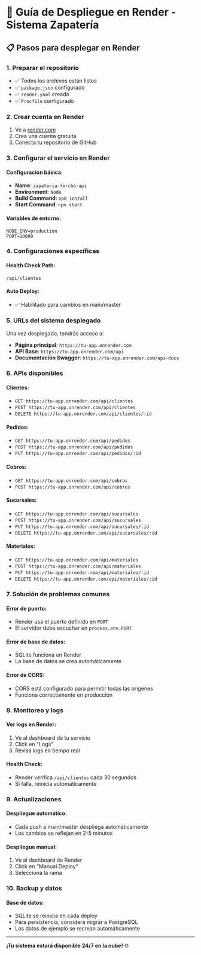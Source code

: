 # 🚀 Guía de Despliegue en Render - Sistema Zapatería

## 📋 Pasos para desplegar en Render

### 1. **Preparar el repositorio**
- ✅ Todos los archivos están listos
- ✅ `package.json` configurado
- ✅ `render.yaml` creado
- ✅ `Procfile` configurado

### 2. **Crear cuenta en Render**
1. Ve a [render.com](https://render.com)
2. Crea una cuenta gratuita
3. Conecta tu repositorio de GitHub

### 3. **Configurar el servicio en Render**

#### **Configuración básica:**
- **Name**: `zapateria-fercho-api`
- **Environment**: `Node`
- **Build Command**: `npm install`
- **Start Command**: `npm start`

#### **Variables de entorno:**
```
NODE_ENV=production
PORT=10000
```

### 4. **Configuraciones específicas**

#### **Health Check Path:**
```
/api/clientes
```

#### **Auto Deploy:**
- ✅ Habilitado para cambios en main/master

### 5. **URLs del sistema desplegado**

Una vez desplegado, tendrás acceso a:
- **Página principal**: `https://tu-app.onrender.com`
- **API Base**: `https://tu-app.onrender.com/api`
- **Documentación Swagger**: `https://tu-app.onrender.com/api-docs`

### 6. **APIs disponibles**

#### **Clientes:**
- `GET https://tu-app.onrender.com/api/clientes`
- `POST https://tu-app.onrender.com/api/clientes`
- `DELETE https://tu-app.onrender.com/api/clientes/:id`

#### **Pedidos:**
- `GET https://tu-app.onrender.com/api/pedidos`
- `POST https://tu-app.onrender.com/api/pedidos`
- `PUT https://tu-app.onrender.com/api/pedidos/:id`

#### **Cobros:**
- `GET https://tu-app.onrender.com/api/cobros`
- `POST https://tu-app.onrender.com/api/cobros`

#### **Sucursales:**
- `GET https://tu-app.onrender.com/api/sucursales`
- `POST https://tu-app.onrender.com/api/sucursales`
- `PUT https://tu-app.onrender.com/api/sucursales/:id`
- `DELETE https://tu-app.onrender.com/api/sucursales/:id`

#### **Materiales:**
- `GET https://tu-app.onrender.com/api/materiales`
- `POST https://tu-app.onrender.com/api/materiales`
- `PUT https://tu-app.onrender.com/api/materiales/:id`
- `DELETE https://tu-app.onrender.com/api/materiales/:id`

### 7. **Solución de problemas comunes**

#### **Error de puerto:**
- Render usa el puerto definido en `PORT`
- El servidor debe escuchar en `process.env.PORT`

#### **Error de base de datos:**
- SQLite funciona en Render
- La base de datos se crea automáticamente

#### **Error de CORS:**
- CORS está configurado para permitir todas las origenes
- Funciona correctamente en producción

### 8. **Monitoreo y logs**

#### **Ver logs en Render:**
1. Ve al dashboard de tu servicio
2. Click en "Logs"
3. Revisa logs en tiempo real

#### **Health Check:**
- Render verifica `/api/clientes` cada 30 segundos
- Si falla, reinicia automáticamente

### 9. **Actualizaciones**

#### **Despliegue automático:**
- Cada push a main/master despliega automáticamente
- Los cambios se reflejan en 2-5 minutos

#### **Despliegue manual:**
1. Ve al dashboard de Render
2. Click en "Manual Deploy"
3. Selecciona la rama

### 10. **Backup y datos**

#### **Base de datos:**
- SQLite se reinicia en cada deploy
- Para persistencia, considera migrar a PostgreSQL
- Los datos de ejemplo se recrean automáticamente

---

**¡Tu sistema estará disponible 24/7 en la nube!** 🌐 